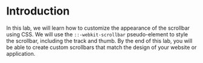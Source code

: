 # Introduction

In this lab, we will learn how to customize the appearance of the scrollbar using CSS. We will use the `::-webkit-scrollbar` pseudo-element to style the scrollbar, including the track and thumb. By the end of this lab, you will be able to create custom scrollbars that match the design of your website or application.
